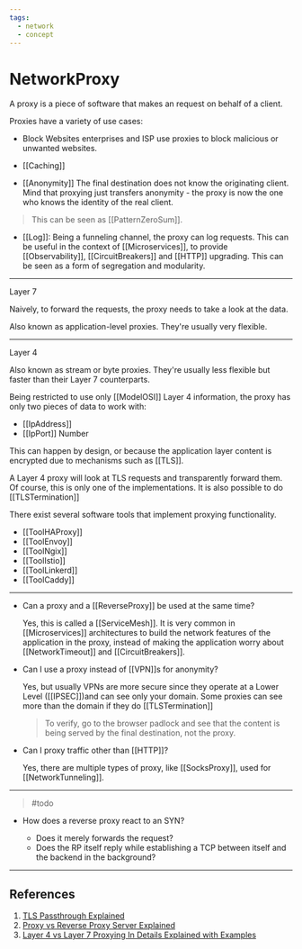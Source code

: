 ```yaml
---
tags:
  - network
  - concept
---
```


# NetworkProxy

A proxy is a piece of software that makes an request on behalf of a client.

Proxies have a variety of use cases:

- Block Websites
  enterprises and ISP use proxies to block malicious or unwanted websites.

- \[\[Caching]]

- \[\[Anonymity]]
  The final destination does not know the originating client. Mind that proxying just transfers anonymity - the proxy is now the one who knows the identity of the real client.

> This can be seen as \[\[PatternZeroSum]].

- \[\[Log]]:  Being a funneling channel, the proxy can log requests. This can be useful in the context of \[\[Microservices]], to provide \[\[Observability]], \[\[CircuitBreakers]] and \[\[HTTP]] upgrading. This can be seen as a form of segregation and modularity.

___

Layer 7

Naively, to forward the requests, the proxy needs to take a look at the data.

Also known as application-level proxies. They're usually very flexible.

___

Layer 4

Also known as stream or byte proxies. They're usually less flexible but faster than their Layer 7 counterparts.

Being restricted to use only \[\[ModelOSI]] Layer 4 information, the proxy has only two pieces of data to work with:

- \[\[IpAddress]]
- \[\[IpPort]] Number

This can happen by design, or because the application layer content is encrypted due to mechanisms such as \[\[TLS]].

A Layer 4 proxy will look at TLS requests and transparently forward them. Of course, this is only one of the implementations. It is also possible to do \[\[TLSTermination]]

There exist several software tools that implement proxying functionality.

- \[\[ToolHAProxy]]
- \[\[ToolEnvoy]]
- \[\[ToolNgix]]
- \[\[ToolIstio]]
- \[\[ToolLinkerd]]
- \[\[ToolCaddy]]

___

- Can a proxy and a \[\[ReverseProxy]] be used at the same time?

  Yes, this is called a \[\[ServiceMesh]].
  It is very common in \[\[Microservices]] architectures to build the network features of the application in the proxy, instead of making the application worry about \[\[NetworkTimeout]] and \[\[CircuitBreakers]].

- Can I use a proxy instead of \[\[VPN]]s for anonymity?

  Yes, but usually VPNs are more secure since they operate at a Lower Level (\[\[IPSEC]])and can see only your domain. Some proxies can see more than the domain if they do \[\[TLSTermination]]

  > To verify, go to the browser padlock and see that the content is being served by the final destination, not the proxy.

- Can I proxy traffic other than \[\[HTTP]]?

  Yes, there are multiple types of proxy, like \[\[SocksProxy]], used for \[\[NetworkTunneling]].

___

> \#todo

- How does a reverse proxy react to an SYN?

  - Does it merely forwards the request?
  - Does the RP itself reply while establishing a TCP between itself and the backend in the background?

___

## References

1. [TLS Passthrough Explained](https://www.youtube.com/watch?v=iLHhL-vAPqo)
2. [Proxy vs Reverse Proxy Server Explained](https://www.youtube.com/watch?v=SqqrOspasag)
3. [Layer 4 vs Layer 7 Proxying In Details Explained with Examples](https://www.youtube.com/watch?v=ylkAc9wmKhc)
